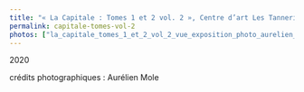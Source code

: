 ```yaml
---
title: "« La Capitale : Tomes 1 et 2 vol. 2 », Centre d’art Les Tanneries, Amilly, France (FR)"
permalink: capitale-tomes-vol-2
photos: ["la_capitale_tomes_1_et_2_vol_2_vue_exposition_photo_aurelien_mole_courtesy_des_artistes_et_des_tanneries_cac_amilly_138.jpg", "la_capitale_tomes_1_et_2_vol_2_vue_exposition_photo_aurelien_mole_courtesy_des_artistes_et_des_tanneries_cac_amilly_143.jpg", "la_capitale_tomes_1_et_2_vol_2_vue_exposition_photo_aurelien_mole_courtesy_des_artistes_et_des_tanneries_cac_amilly_145.jpg","la_capitale_tomes_1_et_2_vol_2_vue_exposition_photo_aurelien_mole_courtesy_des_artistes_et_des_tanneries_cac_amilly_146.jpg","la_capitale_tomes_1_et_2_vol_2_vue_exposition_photo_aurelien_mole_courtesy_des_artistes_et_des_tanneries_cac_amilly_147.jpg"]
---
```



2020

crédits photographiques : Aurélien Mole
